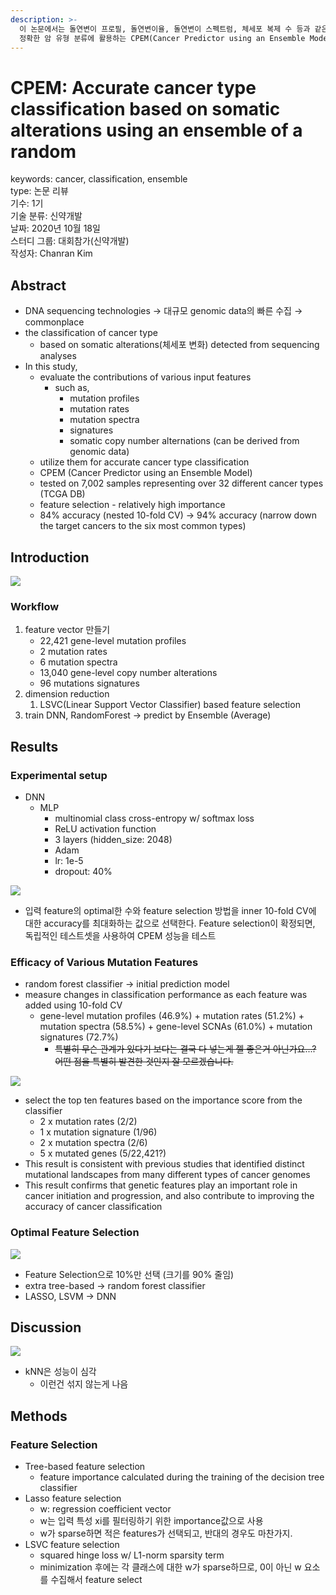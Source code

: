 ```yaml
---
description: >-
  이 논문에서는 돌연변이 프로필, 돌연변이율, 돌연변이 스펙트럼, 체세포 복제 수 등과 같은 다양한 입력 특징의 기여도를 평가하고, 이를
  정확한 암 유형 분류에 활용하는 CPEM(Cancer Predictor using an Ensemble Model) 모델을 제안한다.
---
```


# CPEM: Accurate cancer type classification based on somatic alterations using an ensemble of a random

keywords: cancer, classification, ensemble  
type: 논문 리뷰  
기수: 1기  
기술 분류: 신약개발  
날짜: 2020년 10월 18일  
스터디 그룹: 대회참가\(신약개발\)  
작성자: Chanran Kim

## Abstract

* DNA sequencing technologies → 대규모 genomic data의 빠른 수집 → commonplace
* the classification of cancer type
  * based on somatic alterations\(체세포 변화\) detected from sequencing analyses
* In this study,
  * evaluate the contributions of various input features
    * such as,
      * mutation profiles
      * mutation rates
      * mutation spectra
      * signatures
      * somatic copy number alternations \(can be derived from genomic data\)
  * utilize them for accurate cancer type classification
  * CPEM \(Cancer Predictor using an Ensemble Model\)
  * tested on 7,002 samples representing over 32 different cancer types \(TCGA DB\)
  * feature selection - relatively high importance
  * 84% accuracy \(nested 10-fold CV\) → 94% accuracy \(narrow down the target cancers to the six most common types\)

## Introduction

![](../.gitbook/assets/untitled.png)

### Workflow

1. feature vector 만들기
   * 22,421 gene-level mutation profiles
   * 2 mutation rates
   * 6 mutation spectra
   * 13,040 gene-level copy number alterations
   * 96 mutations signatures
2. dimension reduction
   1. LSVC\(Linear Support Vector Classifier\) based feature selection
3. train DNN, RandomForest → predict by Ensemble \(Average\)

## Results

### Experimental setup

* DNN
  * MLP
    * multinomial class cross-entropy w/ softmax loss
    * ReLU activation function
    * 3 layers \(hidden\_size: 2048\)
    * Adam
    * lr: 1e-5
    * dropout: 40%

![](../.gitbook/assets/untitled-1.png)

* 입력 feature의 optimal한 수와 feature selection 방법을 inner 10-fold CV에 대한 accuracy를 최대화하는 값으로 선택한다. Feature selection이 확정되면, 독립적인 테스트셋을 사용하여 CPEM 성능을 테스트

### Efficacy of Various Mutation Features

* random forest classifier → initial prediction model
* measure changes in classification performance as each feature was added using 10-fold CV
  * gene-level mutation profiles \(46.9%\) + mutation rates \(51.2%\) + mutation spectra \(58.5%\) + gene-level SCNAs \(61.0%\) + mutation signatures \(72.7%\)
    * ~~특별히 무슨 관계가 있다기 보다는 결국 다 넣는게 젤 좋은거 아닌가요...? 어떤 점을 특별히 발견한 것인지 잘 모르겠습니다.~~

![](../.gitbook/assets/untitled-2.png)

* select the top ten features based on the importance score from the classifier
  * 2 x mutation rates \(2/2\)
  * 1 x mutation signature \(1/96\)
  * 2 x mutation spectra \(2/6\)
  * 5 x mutated genes \(5/22,421?\)
* This result is consistent with previous studies that identified distinct mutational landscapes from many different types of cancer genomes
* This result confirms that genetic features play an important role in cancer initiation and progression, and also contribute to improving the accuracy of cancer classification

### Optimal Feature Selection

![](../.gitbook/assets/untitled-3.png)

* Feature Selection으로 10%만 선택 \(크기를 90% 줄임\)
* extra tree-based → random forest classifier
* LASSO, LSVM → DNN

## Discussion

![](../.gitbook/assets/untitled-4.png)

* kNN은 성능이 심각
  * 이런건 섞지 않는게 나음

## Methods

### Feature Selection

* Tree-based feature selection
  * feature importance calculated during the training of the decision tree classifier
* Lasso feature selection
  * w: regression coefficient vector
  * w는 입력 특성 xi를 필터링하기 위한 importance값으로 사용
  * w가 sparse하면 적은 features가 선택되고, 반대의 경우도 마찬가지.
* LSVC feature selection
  * squared hinge loss w/ L1-norm sparsity term
  * minimization 후에는 각 클래스에 대한 w가 sparse하므로, 0이 아닌 w 요소를 수집해서 feature select

